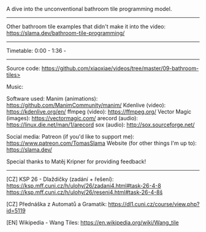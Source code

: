 A dive into the unconventional bathroom tile programming model.

------------------

Other bathroom tile examples that didn't make it into the video:
https://slama.dev/bathroom-tile-programming/

------------------

Timetable:
0:00 - <something>
1:36 - <something else>

------------------

Source code:
https://github.com/xiaoxiae/videos/tree/master/09-bathroom-tiles>

Music:
<credit the music used>

Software used:
Manim (animations): https://github.com/ManimCommunity/manim/
Kdenlive (video): https://kdenlive.org/en/
ffmpeg (video): https://ffmpeg.org/
Vector Magic (images): https://vectormagic.com/
arecord (audio): https://linux.die.net/man/1/arecord
sox (audio): http://sox.sourceforge.net/

Social media:
Patreon (if you'd like to support me): https://www.patreon.com/TomasSlama
Website (for other things I'm up to): https://slama.dev/

Special thanks to Matěj Kripner for providing feedback!

------------------

[CZ] KSP 26 - Dlaždičky (zadání + řešení):
https://ksp.mff.cuni.cz/h/ulohy/26/zadani4.html#task-26-4-8
https://ksp.mff.cuni.cz/h/ulohy/26/reseni4.html#task-26-4-8š

[CZ] Přednáška z Automatů a Gramatik:
https://dl1.cuni.cz/course/view.php?id=5119

[EN] Wikipedia - Wang Tiles:
https://en.wikipedia.org/wiki/Wang_tile
